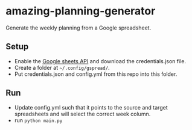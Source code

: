 # amazing-planning-generator
Generate the weekly planning from a Google spreadsheet.

## Setup
- Enable the [Google sheets API](https://developers.google.com/sheets/api/quickstart/python) 
and download the credentials.json file.
- Create a folder at `~/.config/gspread/`.
- Put credentials.json and config.yml from this repo into this folder.

## Run
- Update config.yml such that it points to the source and target 
  spreadsheets and will select the correct week column.
- run ```python main.py```